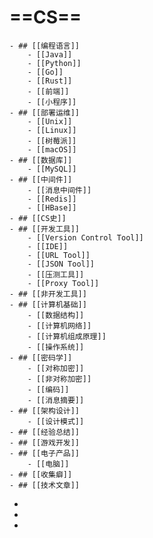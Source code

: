 # ==CS==
	- ## [[编程语言]]
		- [[Java]]
		- [[Python]]
		- [[Go]]
		- [[Rust]]
		- [[前端]]
		- [[小程序]]
	- ## [[部署运维]]
		- [[Unix]]
		- [[Linux]]
		- [[树莓派]]
		- [[macOS]]
	- ## [[数据库]]
		- [[MySQL]]
	- ## [[中间件]]
		- [[消息中间件]]
		- [[Redis]]
		- [[HBase]]
	- ## [[CS史]]
	- ## [[开发工具]]
		- [[Version Control Tool]]
		- [[IDE]]
		- [[URL Tool]]
		- [[JSON Tool]]
		- [[压测工具]]
		- [[Proxy Tool]]
	- ## [[非开发工具]]
	- ## [[计算机基础]]
		- [[数据结构]]
		- [[计算机网络]]
		- [[计算机组成原理]]
		- [[操作系统]]
	- ## [[密码学]]
		- [[对称加密]]
		- [[非对称加密]]
		- [[编码]]
		- [[消息摘要]]
	- ## [[架构设计]]
		- [[设计模式]]
	- ## [[经验总结]]
	- ## [[游戏开发]]
	- ## [[电子产品]]
		- [[电脑]]
	- ## [[收集癖]]
	- ## [[技术文章]]
-
-
-